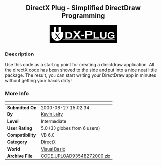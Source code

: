 ﻿<div align="center">

## DirectX Plug \- Simplified DirectDraw Programming

<img src="PIC20008272125566309.gif">
</div>

### Description

Use this code as a starting point for creating a directdraw application. All the directX code has been shoved to the side and put into a nice neat little package. The result, you can start writing your DirectDraw app in minutes without getting your hands dirty!
 
### More Info
 


<span>             |<span>
---                |---
**Submitted On**   |2000-08-27 15:02:34
**By**             |[Kevin Laity](https://github.com/Planet-Source-Code/PSCIndex/blob/master/ByAuthor/kevin-laity.md)
**Level**          |Intermediate
**User Rating**    |5.0 (30 globes from 6 users)
**Compatibility**  |VB 6\.0
**Category**       |[DirectX](https://github.com/Planet-Source-Code/PSCIndex/blob/master/ByCategory/directx__1-44.md)
**World**          |[Visual Basic](https://github.com/Planet-Source-Code/PSCIndex/blob/master/ByWorld/visual-basic.md)
**Archive File**   |[CODE\_UPLOAD93548272000\.zip](https://github.com/Planet-Source-Code/kevin-laity-directx-plug-simplified-directdraw-programming__1-11035/archive/master.zip)








